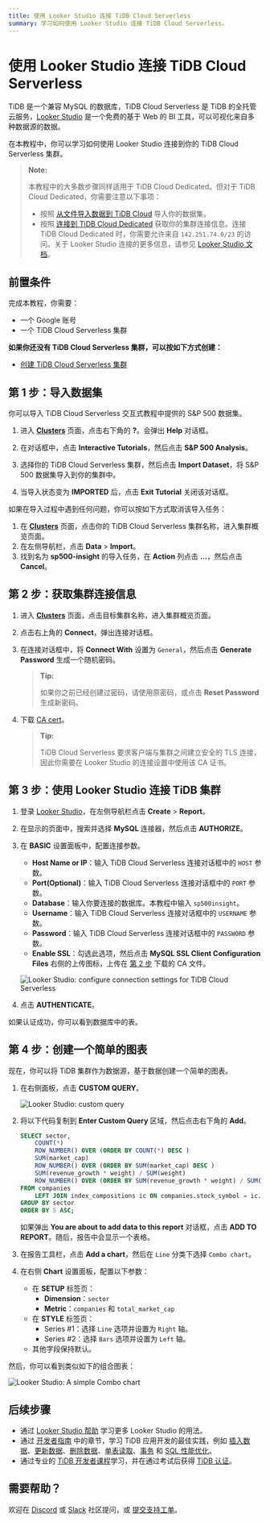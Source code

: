 ```yaml
---
title: 使用 Looker Studio 连接 TiDB Cloud Serverless
summary: 学习如何使用 Looker Studio 连接 TiDB Cloud Serverless。
---
```


# 使用 Looker Studio 连接 TiDB Cloud Serverless

TiDB 是一个兼容 MySQL 的数据库，TiDB Cloud Serverless 是 TiDB 的全托管云服务，[Looker Studio](https://lookerstudio.google.com/) 是一个免费的基于 Web 的 BI 工具，可以可视化来自多种数据源的数据。

在本教程中，你可以学习如何使用 Looker Studio 连接到你的 TiDB Cloud Serverless 集群。

> **Note:**
>
> 本教程中的大多数步骤同样适用于 TiDB Cloud Dedicated。但对于 TiDB Cloud Dedicated，你需要注意以下事项：
> 
> - 按照 [从文件导入数据到 TiDB Cloud](/tidb-cloud/tidb-cloud-migration-overview.md#import-data-from-files-to-tidb-cloud) 导入你的数据集。
> - 按照 [连接到 TiDB Cloud Dedicated](/tidb-cloud/connect-via-standard-connection.md) 获取你的集群连接信息。连接 TiDB Cloud Dedicated 时，你需要允许来自 `142.251.74.0/23` 的访问。关于 Looker Studio 连接的更多信息，请参见 [Looker Studio 文档](https://support.google.com/looker-studio/answer/7088031#zippy=%2Cin-this-article)。

## 前置条件

完成本教程，你需要：

- 一个 Google 账号
- 一个 TiDB Cloud Serverless 集群

**如果你还没有 TiDB Cloud Serverless 集群，可以按如下方式创建：**

- [创建 TiDB Cloud Serverless 集群](/develop/dev-guide-build-cluster-in-cloud.md#step-1-create-a-tidb-cloud-cluster)

## 第 1 步：导入数据集

你可以导入 TiDB Cloud Serverless 交互式教程中提供的 S&P 500 数据集。

1. 进入 [**Clusters**](https://tidbcloud.com/project/clusters) 页面，点击右下角的 **?**。会弹出 **Help** 对话框。

2. 在对话框中，点击 **Interactive Tutorials**，然后点击 **S&P 500 Analysis**。

3. 选择你的 TiDB Cloud Serverless 集群，然后点击 **Import Dataset**，将 S&P 500 数据集导入到你的集群中。

4. 当导入状态变为 **IMPORTED** 后，点击 **Exit Tutorial** 关闭该对话框。

如果在导入过程中遇到任何问题，你可以按如下方式取消该导入任务：

1. 在 [**Clusters**](https://tidbcloud.com/project/clusters) 页面，点击你的 TiDB Cloud Serverless 集群名称，进入集群概览页面。
2. 在左侧导航栏，点击 **Data** > **Import**。
3. 找到名为 **sp500-insight** 的导入任务，在 **Action** 列点击 **...**，然后点击 **Cancel**。

## 第 2 步：获取集群连接信息

1. 进入 [**Clusters**](https://tidbcloud.com/project/clusters) 页面，点击目标集群名称，进入集群概览页面。

2. 点击右上角的 **Connect**，弹出连接对话框。

3. 在连接对话框中，将 **Connect With** 设置为 `General`，然后点击 **Generate Password** 生成一个随机密码。

    > **Tip:**
    >
    > 如果你之前已经创建过密码，请使用原密码，或点击 **Reset Password** 生成新密码。

4. 下载 [CA cert](https://letsencrypt.org/certs/isrgrootx1.pem)。

    > **Tip:**
    >
    > TiDB Cloud Serverless 要求客户端与集群之间建立安全的 TLS 连接，因此你需要在 Looker Studio 的连接设置中使用该 CA 证书。

## 第 3 步：使用 Looker Studio 连接 TiDB 集群

1. 登录 [Looker Studio](https://lookerstudio.google.com/)，在左侧导航栏点击 **Create** > **Report**。

2. 在显示的页面中，搜索并选择 **MySQL** 连接器，然后点击 **AUTHORIZE**。

3. 在 **BASIC** 设置面板中，配置连接参数。

    - **Host Name or IP**：输入 TiDB Cloud Serverless 连接对话框中的 `HOST` 参数。
    - **Port(Optional)**：输入 TiDB Cloud Serverless 连接对话框中的 `PORT` 参数。
    - **Database**：输入你要连接的数据库。本教程中输入 `sp500insight`。
    - **Username**：输入 TiDB Cloud Serverless 连接对话框中的 `USERNAME` 参数。
    - **Password**：输入 TiDB Cloud Serverless 连接对话框中的 `PASSWORD` 参数。
    - **Enable SSL**：勾选此选项，然后点击 **MySQL SSL Client Configuration Files** 右侧的上传图标，上传在 [第 2 步](#step-2-get-the-connection-information-for-your-cluster) 下载的 CA 文件。

    ![Looker Studio: configure connection settings for TiDB Cloud Serverless](/media/tidb-cloud/looker-studio-configure-connection.png)

4. 点击 **AUTHENTICATE**。

如果认证成功，你可以看到数据库中的表。

## 第 4 步：创建一个简单的图表

现在，你可以将 TiDB 集群作为数据源，基于数据创建一个简单的图表。

1. 在右侧面板，点击 **CUSTOM QUERY**。

    ![Looker Studio: custom query](/media/tidb-cloud/looker-studio-custom-query.png)

2. 将以下代码复制到 **Enter Custom Query** 区域，然后点击右下角的 **Add**。

    ```sql
    SELECT sector,
        COUNT(*)                                                                      AS companies,
        ROW_NUMBER() OVER (ORDER BY COUNT(*) DESC )                                   AS companies_ranking,
        SUM(market_cap)                                                               AS total_market_cap,
        ROW_NUMBER() OVER (ORDER BY SUM(market_cap) DESC )                            AS total_market_cap_ranking,
        SUM(revenue_growth * weight) / SUM(weight)                                    AS avg_revenue_growth,
        ROW_NUMBER() OVER (ORDER BY SUM(revenue_growth * weight) / SUM(weight) DESC ) AS avg_revenue_growth_ranking
    FROM companies
        LEFT JOIN index_compositions ic ON companies.stock_symbol = ic.stock_symbol
    GROUP BY sector
    ORDER BY 5 ASC;
    ```

    如果弹出 **You are about to add data to this report** 对话框，点击 **ADD TO REPORT**。随后，报告中会显示一个表格。

3. 在报告工具栏，点击 **Add a chart**，然后在 `Line` 分类下选择 `Combo chart`。

4. 在右侧 **Chart** 设置面板，配置以下参数：

    - 在 **SETUP** 标签页：
        - **Dimension**：`sector`
        - **Metric**：`companies` 和 `total_market_cap`
    - 在 **STYLE** 标签页：
      - Series #1：选择 `Line` 选项并设置为 `Right` 轴。
      - Series #2：选择 `Bars` 选项并设置为 `Left` 轴。
    - 其他字段保持默认。

然后，你可以看到类似如下的组合图表：

![Looker Studio: A simple Combo chart](/media/tidb-cloud/looker-studio-simple-chart.png)

## 后续步骤

- 通过 [Looker Studio 帮助](https://support.google.com/looker-studio) 学习更多 Looker Studio 的用法。
- 通过 [开发者指南](/develop/dev-guide-overview.md) 中的章节，学习 TiDB 应用开发的最佳实践，例如 [插入数据](/develop/dev-guide-insert-data.md)、[更新数据](/develop/dev-guide-update-data.md)、[删除数据](/develop/dev-guide-delete-data.md)、[单表读取](/develop/dev-guide-get-data-from-single-table.md)、[事务](/develop/dev-guide-transaction-overview.md) 和 [SQL 性能优化](/develop/dev-guide-optimize-sql-overview.md)。
- 通过专业的 [TiDB 开发者课程](https://www.pingcap.com/education/)学习，并在通过考试后获得 [TiDB 认证](https://www.pingcap.com/education/certification/)。

## 需要帮助？

欢迎在 [Discord](https://discord.gg/DQZ2dy3cuc?utm_source=doc) 或 [Slack](https://slack.tidb.io/invite?team=tidb-community&channel=everyone&ref=pingcap-docs) 社区提问，或 [提交支持工单](https://tidb.support.pingcap.com/)。